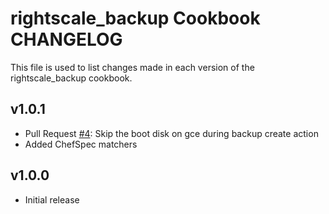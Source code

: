 rightscale_backup Cookbook CHANGELOG
=======================

This file is used to list changes made in each version of the rightscale_backup cookbook.

v1.0.1
------

- Pull Request [#4][]: Skip the boot disk on gce during backup create action
- Added ChefSpec matchers

v1.0.0
------

- Initial release

<!--- The following link definition list is generated by PimpMyChangelog --->
[#4]: https://github.com/rightscale-cookbooks/rightscale_backup/issues/4
